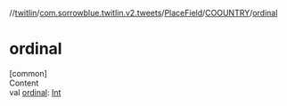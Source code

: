 //[twitlin](../../../index.md)/[com.sorrowblue.twitlin.v2.tweets](../../index.md)/[PlaceField](../index.md)/[COOUNTRY](index.md)/[ordinal](ordinal.md)



# ordinal  
[common]  
Content  
val [ordinal](ordinal.md): [Int](https://kotlinlang.org/api/latest/jvm/stdlib/kotlin/-int/index.html)  



